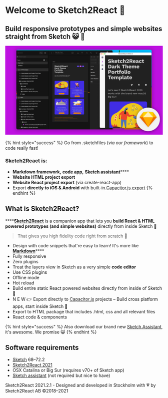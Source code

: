 # Welcome to Sketch2React 🏡

## Build responsive prototypes and simple websites straight from Sketch 😺 💎

![](.gitbook/assets/builtforsketchbigsur.jpg)

{% hint style="success" %}
Go from .sketchfiles \(_via our framework_\) to code really fast!

### Sketch2React is:

* **Markdown framework,** [**code app**](https://marketplace.sketch2react.io/product/sketch2react/)**,** [**Sketch assistant**](https://www.sketch.com/extensions/assistants/@sketch2react/sketch2react-assistant/)\*\*\*\*
* **Website HTML project export**
* **Website React project export** \(via create-react-app\)
* Export **directly to iOS & Android** with built-in[ Capacitor.js export](https://sketch2react.gitbook.io/sketch2react-io/develop/exporting-to-code#export-to-capacitor-js)
{% endhint %}

## What is Sketch2React?

\*\*\*\*[**Sketch2React**](https://sketch2react.io) is a companion app that lets you **build React & HTML powered prototypes \(and simple websites\)** directly from inside Sketch 💎

> That gives you high fidelity code right from scratch 💪

* Design with code snippets that're easy to learn! It's more like [**Markdown**](https://en.wikipedia.org/wiki/Markdown)\*\*\*\*
* Fully responsive
* Zero plugins
* Treat the layers view in Sketch as a very simple **code editor**
* Use CSS plugins
* Offline mode
* Hot reload
* Build entire static React powered websites directly from inside of Sketch 🤯
* N E W 👉 Export directly to [Capacitor.js](https://capacitorjs.com) projects – Build cross platform apps, start inside Sketch 💪
* Export to HTML package that includes .html, css and all relevant files
* React code & components

{% hint style="success" %}
Also download our brand new [Sketch Assistant](https://www.sketch.com/extensions/assistants/@sketch2react/sketch2react-assistant/), it's awesome. We promise 😺
{% endhint %}

## Software requirements

* [Sketch](https://sketch.com) 68–72.2
* [Sketch2React 2021](https://marketplace.sketch2react.io/product/sketch2react/)
* OSX Catalina or Big Sur \(requires v70+ of Sketch app\)
* [Sketch assistant](https://www.sketch.com/extensions/assistants/@sketch2react/sketch2react-assistant/) \(not required but nice to have\)

Sketch2React 2021.2.1 - Designed and developed in Stockholm with 💗 by Sketch2React AB ©2018–2021

